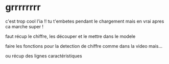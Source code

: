 # grrrrrrrr

c'est trop cool l'ia !! tu t'embetes pendant le chargement mais en vrai apres ca marche super !

faut récup le chiffre, les découper et le mettre dans le modele



faire les fonctions pour la detection de chiffre comme dans la video mais...

ou récup des lignes caractéristiques
